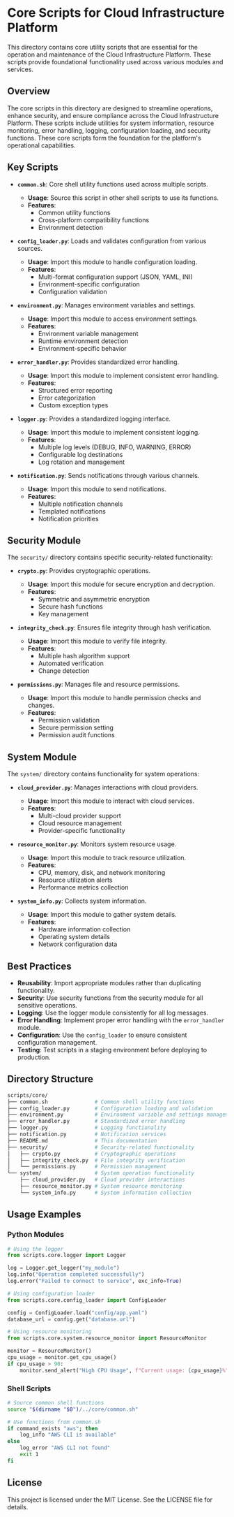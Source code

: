# Core Scripts for Cloud Infrastructure Platform

This directory contains core utility scripts that are essential for the operation and maintenance of the Cloud Infrastructure Platform. These scripts provide foundational functionality used across various modules and services.

## Overview

The core scripts in this directory are designed to streamline operations, enhance security, and ensure compliance across the Cloud Infrastructure Platform. These scripts include utilities for system information, resource monitoring, error handling, logging, configuration loading, and security functions. These core scripts form the foundation for the platform's operational capabilities.

## Key Scripts

- **`common.sh`**: Core shell utility functions used across multiple scripts.
  - **Usage**: Source this script in other shell scripts to use its functions.
  - **Features**:
    - Common utility functions
    - Cross-platform compatibility functions
    - Environment detection

- **`config_loader.py`**: Loads and validates configuration from various sources.
  - **Usage**: Import this module to handle configuration loading.
  - **Features**:
    - Multi-format configuration support (JSON, YAML, INI)
    - Environment-specific configuration
    - Configuration validation

- **`environment.py`**: Manages environment variables and settings.
  - **Usage**: Import this module to access environment settings.
  - **Features**:
    - Environment variable management
    - Runtime environment detection
    - Environment-specific behavior

- **`error_handler.py`**: Provides standardized error handling.
  - **Usage**: Import this module to implement consistent error handling.
  - **Features**:
    - Structured error reporting
    - Error categorization
    - Custom exception types

- **`logger.py`**: Provides a standardized logging interface.
  - **Usage**: Import this module to implement consistent logging.
  - **Features**:
    - Multiple log levels (DEBUG, INFO, WARNING, ERROR)
    - Configurable log destinations
    - Log rotation and management

- **`notification.py`**: Sends notifications through various channels.
  - **Usage**: Import this module to send notifications.
  - **Features**:
    - Multiple notification channels
    - Templated notifications
    - Notification priorities

## Security Module

The `security/` directory contains specific security-related functionality:

- **`crypto.py`**: Provides cryptographic operations.
  - **Usage**: Import this module for secure encryption and decryption.
  - **Features**:
    - Symmetric and asymmetric encryption
    - Secure hash functions
    - Key management

- **`integrity_check.py`**: Ensures file integrity through hash verification.
  - **Usage**: Import this module to verify file integrity.
  - **Features**:
    - Multiple hash algorithm support
    - Automated verification
    - Change detection

- **`permissions.py`**: Manages file and resource permissions.
  - **Usage**: Import this module to handle permission checks and changes.
  - **Features**:
    - Permission validation
    - Secure permission setting
    - Permission audit functions

## System Module

The `system/` directory contains functionality for system operations:

- **`cloud_provider.py`**: Manages interactions with cloud providers.
  - **Usage**: Import this module to interact with cloud services.
  - **Features**:
    - Multi-cloud provider support
    - Cloud resource management
    - Provider-specific functionality

- **`resource_monitor.py`**: Monitors system resource usage.
  - **Usage**: Import this module to track resource utilization.
  - **Features**:
    - CPU, memory, disk, and network monitoring
    - Resource utilization alerts
    - Performance metrics collection

- **`system_info.py`**: Collects system information.
  - **Usage**: Import this module to gather system details.
  - **Features**:
    - Hardware information collection
    - Operating system details
    - Network configuration data

## Best Practices

- **Reusability**: Import appropriate modules rather than duplicating functionality.
- **Security**: Use security functions from the security module for all sensitive operations.
- **Logging**: Use the logger module consistently for all log messages.
- **Error Handling**: Implement proper error handling with the `error_handler` module.
- **Configuration**: Use the `config_loader` to ensure consistent configuration management.
- **Testing**: Test scripts in a staging environment before deploying to production.

## Directory Structure

```bash
scripts/core/
├── common.sh               # Common shell utility functions
├── config_loader.py        # Configuration loading and validation
├── environment.py          # Environment variable and settings management
├── error_handler.py        # Standardized error handling
├── logger.py               # Logging functionality
├── notification.py         # Notification services
├── README.md               # This documentation
├── security/               # Security-related functionality
│   ├── crypto.py           # Cryptographic operations
│   ├── integrity_check.py  # File integrity verification
│   └── permissions.py      # Permission management
└── system/                 # System operation functionality
    ├── cloud_provider.py   # Cloud provider interactions
    ├── resource_monitor.py # System resource monitoring
    └── system_info.py      # System information collection
```

## Usage Examples

### Python Modules

```python
# Using the logger
from scripts.core.logger import Logger

log = Logger.get_logger("my_module")
log.info("Operation completed successfully")
log.error("Failed to connect to service", exc_info=True)

# Using configuration loader
from scripts.core.config_loader import ConfigLoader

config = ConfigLoader.load("config/app.yaml")
database_url = config.get("database.url")

# Using resource monitoring
from scripts.core.system.resource_monitor import ResourceMonitor

monitor = ResourceMonitor()
cpu_usage = monitor.get_cpu_usage()
if cpu_usage > 90:
    monitor.send_alert("High CPU Usage", f"Current usage: {cpu_usage}%")
```

### Shell Scripts

```bash
# Source common shell functions
source "$(dirname "$0")/../core/common.sh"

# Use functions from common.sh
if command_exists "aws"; then
    log_info "AWS CLI is available"
else
    log_error "AWS CLI not found"
    exit 1
fi
```

## License

This project is licensed under the MIT License. See the LICENSE file for details.
